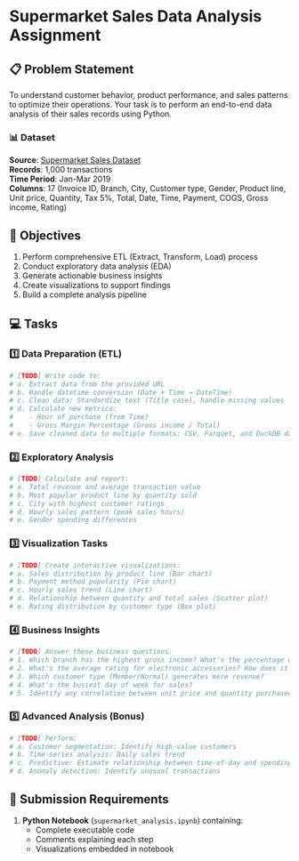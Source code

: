 # Supermarket Sales Data Analysis Assignment

## 📋 Problem Statement
To understand customer behavior, product performance, and sales patterns to optimize their operations. Your task is to perform an end-to-end data analysis of their sales records using Python.

### 📊 Dataset
**Source**: [Supermarket Sales Dataset](https://raw.githubusercontent.com/sushantag9/Supermarket-Sales-Data-Analysis/master/supermarket_sales%20-%20Sheet1.csv)  
**Records**: 1,000 transactions  
**Time Period**: Jan-Mar 2019  
**Columns**: 17 (Invoice ID, Branch, City, Customer type, Gender, Product line, Unit price, Quantity, Tax 5%, Total, Date, Time, Payment, COGS, Gross income, Rating)

## 🎯 Objectives
1. Perform comprehensive ETL (Extract, Transform, Load) process
2. Conduct exploratory data analysis (EDA)
3. Generate actionable business insights
4. Create visualizations to support findings
5. Build a complete analysis pipeline

## 💻 Tasks

### 1️⃣ Data Preparation (ETL)
```python
# [TODO] Write code to:
# a. Extract data from the provided URL
# b. Handle datetime conversion (Date + Time → DateTime)
# c. Clean data: Standardize text (Title case), handle missing values
# d. Calculate new metrics:
#    - Hour of purchase (from Time)
#    - Gross Margin Percentage (Gross income / Total)
# e. Save cleaned data to multiple formats: CSV, Parquet, and DuckDB database
```

### 2️⃣ Exploratory Analysis
```python
# [TODO] Calculate and report:
# a. Total revenue and average transaction value
# b. Most popular product line by quantity sold
# c. City with highest customer ratings
# d. Hourly sales pattern (peak sales hours)
# e. Gender spending differences
```

### 3️⃣ Visualization Tasks
```python
# [TODO] Create interactive visualizations:
# a. Sales distribution by product line (Bar chart)
# b. Payment method popularity (Pie chart)
# c. Hourly sales trend (Line chart)
# d. Relationship between quantity and total sales (Scatter plot)
# e. Rating distribution by customer type (Box plot)
```

### 4️⃣ Business Insights
```python
# [TODO] Answer these business questions:
# 1. Which branch has the highest gross income? What's the percentage difference?
# 2. What's the average rating for electronic accessories? How does it compare to other categories?
# 3. Which customer type (Member/Normal) generates more revenue?
# 4. What's the busiest day of week for sales?
# 5. Identify any correlation between unit price and quantity purchased?
```

### 5️⃣ Advanced Analysis (Bonus)
```python
# [TODO] Perform:
# a. Customer segmentation: Identify high-value customers
# b. Time-series analysis: Daily sales trend
# c. Predictive: Estimate relationship between time-of-day and spending
# d. Anomaly detection: Identify unusual transactions
```

## 📂 Submission Requirements
1. **Python Notebook** (`supermarket_analysis.ipynb`) containing:
   - Complete executable code
   - Comments explaining each step
   - Visualizations embedded in notebook

